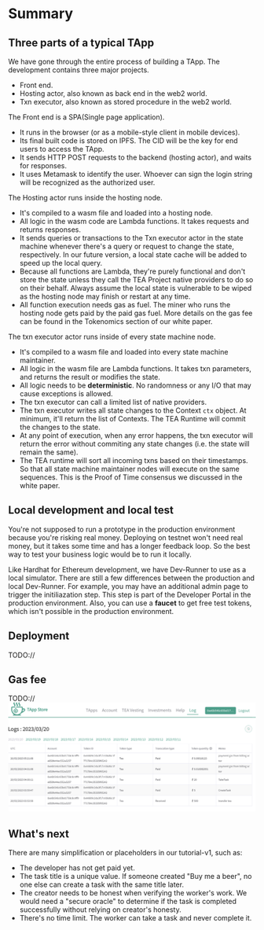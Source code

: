 # Summary

## Three parts of a typical TApp

We have gone through the entire process of building a TApp. The development contains three major projects.

* Front end.
* Hosting actor, also known as back end in the web2 world. 
* Txn executor, also known as stored procedure in the web2 world.

The Front end is a SPA(Single page application). 

* It runs in the browser (or as a mobile-style client in mobile devices).
* Its final built code is stored on IPFS. The CID will be the key for end users to access the TApp.
* It sends HTTP POST requests to the backend (hosting actor), and waits for responses. 
* It uses Metamask to identify the user. Whoever can sign the login string will be recognized as the authorized user.

The Hosting actor runs inside the hosting node. 

* It's compiled to a wasm file and loaded into a hosting node.
* All logic in the wasm code are Lambda functions. It takes requests and returns responses.
* It sends queries or transactions to the Txn executor actor in the state machine whenever there's a query or request to change the state, respectively. In our future version, a local state cache will be added to speed up the local query.
* Because all functions are Lambda, they're purely functional and don't store the state unless they call the TEA Project native providers to do so on their behalf. Always assume the local state is vulnerable to be wiped as the hosting node may finish or restart at any time.
* All function execution needs gas as fuel. The miner who runs the hosting node gets paid by the paid gas fuel. More details on the gas fee can be found in the Tokenomics section of our white paper.

The txn executor actor runs inside of every state machine node.

* It's compiled to a wasm file and loaded into every state machine maintainer.
* All logic in the wasm file are Lambda functions. It takes txn parameters, and returns the result or modifies the state.
* All logic needs to be **deterministic**. No randomness or any I/O that may cause exceptions is allowed.
* The txn executor can call  a limited list of native providers. 
* The txn executor writes all state changes to the Context `ctx` object. At minimum, it'll return the list of Contexts. The TEA Runtime will commit the changes to the state. 
* At any point of execution, when any error happens, the txn executor will return the error without commiting any state changes (i.e. the state will remain the same).
* The TEA runtime will sort all incoming txns based on their timestamps. So that all state machine maintainer nodes will execute on the same sequences. This is the Proof of Time consensus we discussed in the white paper.

## Local development and local test

You're not supposed to run a prototype in the production environment because you're risking real money. Deploying on testnet won't need real money, but it takes some time and has a longer feedback loop. So the best way to test your business logic would be to run it locally. 

Like Hardhat for Ethereum development, we have Dev-Runner to use as a local simulator. There are still a few differences between the production and local Dev-Runner. For example, you may have an additional admin page to trigger the initiliazation step. This step is part of the Developer Portal in the production environment. Also, you can use a **faucet** to get free test tokens, which isn't possible in the production environment.

## Deployment

TODO://

## Gas fee

TODO://![Pasted image 20230320085836.png](../../../Pasted%20image%2020230320085836.png)

## What's next

There are many simplification or placeholders in our tutorial-v1, such as:

* The developer has not get paid yet.
* The task title is a unique value. If someone created "Buy me a beer", no one else can create a task with the same title later.
* The creator needs to be honest when verifying the worker's work. We would need a "secure oracle" to determine if the task is completed successfully without relying on creator's honesty.
* There's no time limit. The worker can take a task and never complete it.
